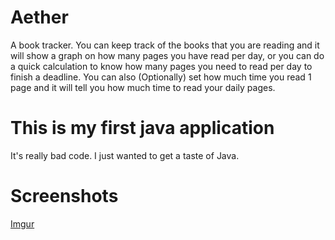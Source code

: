 # Aether
A book tracker. You can keep track of the books that you are reading and it will show 
a graph on how many pages you have read per day, or you can do a quick calculation to know how many pages you need to read per day to finish a deadline. You can also (Optionally) set how much time you read 1 page and it will tell you how much time to read your daily pages. 

# This is my first java application
It's really bad code. I just wanted to get a taste of Java. 

# Screenshots
[Imgur](http://i.imgur.com/KYvt7Pb.png)
